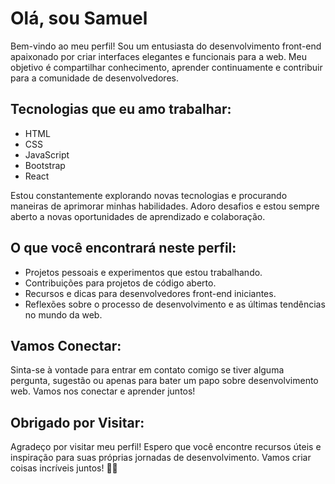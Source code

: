 <h1>Olá, sou Samuel</h1>

Bem-vindo ao meu perfil! Sou um entusiasta do desenvolvimento front-end apaixonado por criar interfaces elegantes e funcionais para a web. Meu objetivo é compartilhar conhecimento, aprender continuamente e contribuir para a comunidade de desenvolvedores.

<h2>Tecnologias que eu amo trabalhar:</h2>
<ul>
<li>HTML</li>
<li>CSS</li>
<li>JavaScript</li>
<li>Bootstrap</li>
<li>React</li>
</ul>

Estou constantemente explorando novas tecnologias e procurando maneiras de aprimorar minhas habilidades. Adoro desafios e estou sempre aberto a novas oportunidades de aprendizado e colaboração.

<h2>O que você encontrará neste perfil:</h2>
<ul>
<li>Projetos pessoais e experimentos que estou trabalhando.</li>
<li>Contribuições para projetos de código aberto.</li>
<li>Recursos e dicas para desenvolvedores front-end iniciantes.</li>
<li>Reflexões sobre o processo de desenvolvimento e as últimas tendências no mundo da web.</li>
</ul>

<h2>Vamos Conectar:</h2>
Sinta-se à vontade para entrar em contato comigo se tiver alguma pergunta, sugestão ou apenas para bater um papo sobre desenvolvimento web. Vamos nos conectar e aprender juntos!

<h2>Obrigado por Visitar:</h2>
Agradeço por visitar meu perfil! Espero que você encontre recursos úteis e inspiração para suas próprias jornadas de desenvolvimento. Vamos criar coisas incríveis juntos! 🚀✨
